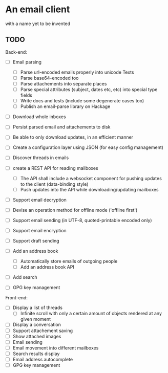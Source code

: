 # An email client
with a name yet to be invented

## TODO

Back-end:
- [ ] Email parsing
  - [ ] Parse url-encoded emails properly into unicode Texts
  - [ ] Parse base64-encoded too
  - [ ] Parse attachements into separate places
  - [ ] Parse special attributes (subject, dates etc, etc) into special
        type fields
  - [ ] Write docs and tests (include some degenerate cases too)
  - [ ] Publish an email-parse library on Hackage
- [ ] Download whole inboxes
- [ ] Persist parsed email and attachements to disk
- [ ] Be able to only download updates, in an efficient manner
- [ ] Create a configuration layer using JSON (for easy config
      management)
- [ ] Discover threads in emails
- [ ] create a REST API for reading mailboxes
  - [ ] The API shall include a websocket component for pushing updates
        to the client (data-binding style)
  - [ ] Push updates into the API while downloading/updating mailboxes
- [ ] Support email decryption
- [ ] Devise an operation method for offline mode ('offline first')
- [ ] Support email sending (in UTF-8, quoted-printable encoded only)
- [ ] Support email encryption
- [ ] Support draft sending
- [ ] Add an address book
  - [ ] Automatically store emails of outgoing people
  - [ ] Add an address book API
- [ ] Add search
- [ ] GPG key management



Front-end:
- [ ] Display a list of threads
  - [ ] Infinite scroll with only a certain amount of objects rendered
        at any given moment
- [ ] Display a conversation
- [ ] Support attachement saving
- [ ] Show attached images
- [ ] Email sending
- [ ] Email movement into different mailboxes
- [ ] Search results display
- [ ] Email address autocomplete
- [ ] GPG key management
